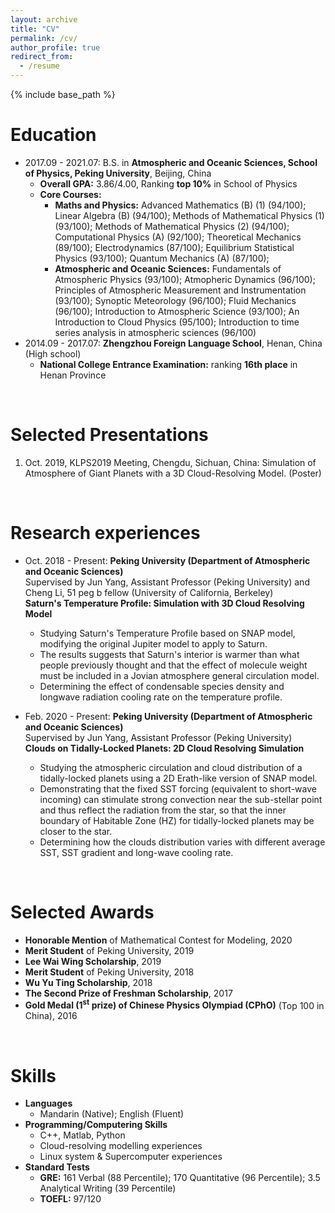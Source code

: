 ```yaml
---
layout: archive
title: "CV"
permalink: /cv/
author_profile: true
redirect_from:
  - /resume
---
```


{% include base_path %}

Education
======
* 2017.09 - 2021.07: B.S. in **Atmospheric and Oceanic Sciences, School of Physics, Peking University**, Beijing, China
  * **Overall GPA:** 3.86/4.00, Ranking **top 10%** in School of Physics
  * **Core Courses:** 
    * **Maths and Physics:** Advanced Mathematics (B) (1) (94/100); Linear Algebra (B) (94/100); Methods of Mathematical Physics (1) (93/100); Methods of Mathematical Physics (2) (94/100); Computational Physics (A) (92/100); Theoretical Mechanics (89/100); Electrodynamics (87/100); Equilibrium Statistical Physics (93/100); Quantum Mechanics (A) (87/100);
    * **Atmospheric and Oceanic Sciences:** Fundamentals of Atmospheric Physics (93/100); Atmopheric Dynamics (96/100); Principles of Atmospheric Measurement and Instrumentation (93/100); Synoptic Meteorology (96/100); Fluid Mechanics (96/100); Introduction to Atmospheric Science (93/100); An Introduction to Cloud Physics (95/100); Introduction to time series analysis in atmospheric sciences (96/100)
* 2014.09 - 2017.07: **Zhengzhou Foreign Language School**, Henan, China (High school)
  * **National College Entrance Examination:** ranking **16th place** in Henan Province

<br>

Selected Presentations
======
1. Oct. 2019, KLPS2019 Meeting, Chengdu, Sichuan, China: Simulation of Atmosphere of Giant Planets with a 3D Cloud-Resolving Model. (Poster)

<br>

Research experiences
======
* Oct. 2018 - Present: **Peking University (Department of Atmospheric and Oceanic Sciences)** <br>
  Supervised by Jun Yang, Assistant Professor (Peking University) and Cheng Li, 51 peg b fellow (University of California, Berkeley) <br>
  **Saturn's Temperature Profile: Simulation with 3D Cloud Resolving Model**
  * Studying Saturn's Temperature Profile based on SNAP model, modifying the original Jupiter model to apply to Saturn.
  * The results suggests that Saturn's interior is warmer than what people previously thought and that the effect of molecule weight must be included in a Jovian atmosphere general circulation model.
  * Determining the effect of condensable species density and longwave radiation cooling rate on the temperature profile.

* Feb. 2020 - Present: **Peking University (Department of Atmospheric and Oceanic Sciences)** <br>
  Supervised by Jun Yang, Assistant Professor (Peking University) <br>
  **Clouds on Tidally-Locked Planets: 2D Cloud Resolving Simulation**
  * Studying the atmospheric circulation and cloud distribution of a tidally-locked planets using a 2D Erath-like version of SNAP model.
  * Demonstrating that the fixed SST forcing (equivalent to short-wave incoming) can stimulate strong convection near the sub-stellar point and thus reflect the radiation from the star, so that the inner boundary of Habitable Zone (HZ) for tidally-locked planets may be closer to the star.
  * Determining how the clouds distribution varies with different average SST, SST gradient and long-wave cooling rate.

<br>

Selected Awards
======
* **Honorable Mention** of Mathematical Contest for Modeling, 2020
* **Merit Student** of Peking University, 2019
* **Lee Wai Wing Scholarship**, 2019
* **Merit Student** of Peking University, 2018
* **Wu Yu Ting Scholarship**, 2018
* **The Second Prize of Freshman Scholarship**, 2017
* **Gold Medal (1<sup>st</sup> prize) of Chinese Physics Olympiad (CPhO)** (Top 100 in China), 2016

<br>

Skills
======
* **Languages**
  * Mandarin (Native); English (Fluent)
* **Programming/Computering Skills**
  * C++, Matlab, Python
  * Cloud-resolving modelling experiences
  * Linux system & Supercomputer experiences
* **Standard Tests**
  * **GRE:** 161 Verbal (88 Percentile); 170 Quantitative (96 Percentile); 3.5 Analytical Writing (39 Percentile)
  * **TOEFL:** 97/120
